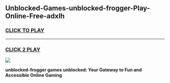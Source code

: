 
## Unblocked-Games-unblocked-frogger-Play-Online-Free-adxlh
<h3>
<a href="https://premium76.site?title=unblocked-frogger&ref=26A">CLICK TO PLAY</a></h3>
<hr>

<h3>
<a href="https://premium76.site?title=unblocked-frogger&ref=26A">CLICK 2 PLAY</a>
  
</h3>

<a href="https://premium76.site?title=unblocked-frogger&ref=26A"><img src="https://clearcache.store/games.png"></a>


**unblocked-frogger games unblocked: Your Gateway to Fun and Accessible Online Gaming**
